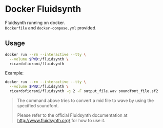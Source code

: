 # Docker Fluidsynth

Fluidsynth running on docker.  
`Dockerfile` and `docker-compose.yml` provided.

## Usage
```bash
docker run --rm --interactive --tty \
  --volume $PWD:/fluidsynth \
  ricardofiorani/fluidsynth
```

Example:
```bash
docker run --rm --interactive --tty \
  --volume $PWD:/fluidsynth \
  ricardofiorani/fluidsynth -g 2 -F output_file.wav soundfont_file.sf2 input.mid
```
> The command above tries to convert a mid file to wave by using the specified soundfont.  
>
> Please refer to the official Fluidsynth documentation at http://www.fluidsynth.org/ for how to use it.
